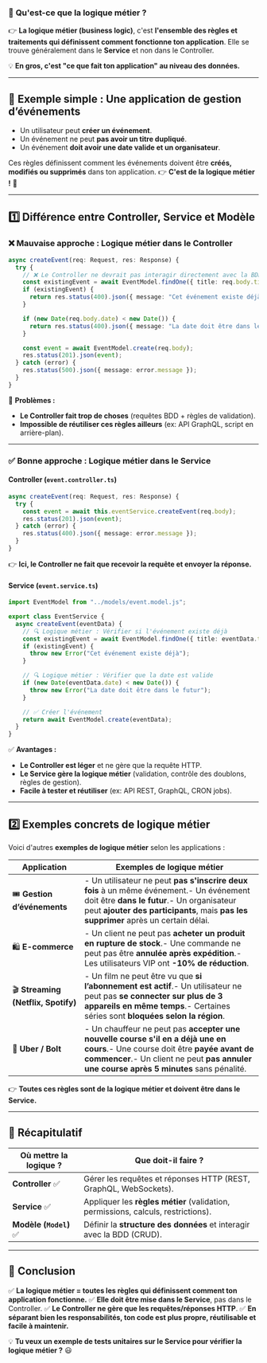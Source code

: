 ### 📌 **Qu'est-ce que la logique métier ?**

👉 **La logique métier (business logic)**, c'est **l'ensemble des règles et traitements qui définissent comment fonctionne ton application**.
 Elle se trouve généralement dans le **Service** et non dans le Controller.

💡 **En gros, c'est "ce que fait ton application" au niveau des données.**

------

## 🎯 **Exemple simple : Une application de gestion d’événements**

- Un utilisateur peut **créer un événement**.
- Un événement ne peut **pas avoir un titre dupliqué**.
- Un événement **doit avoir une date valide et un organisateur**.

Ces règles définissent comment les événements doivent être **créés, modifiés ou supprimés** dans ton application.
 👉 **C'est de la logique métier !** 🚀

------

## **1️⃣ Différence entre Controller, Service et Modèle**

### ❌ **Mauvaise approche : Logique métier dans le Controller**

```ts
async createEvent(req: Request, res: Response) {
  try {
    // ❌ Le Controller ne devrait pas interagir directement avec la BDD
    const existingEvent = await EventModel.findOne({ title: req.body.title });
    if (existingEvent) {
      return res.status(400).json({ message: "Cet événement existe déjà" });
    }

    if (new Date(req.body.date) < new Date()) {
      return res.status(400).json({ message: "La date doit être dans le futur" });
    }

    const event = await EventModel.create(req.body);
    res.status(201).json(event);
  } catch (error) {
    res.status(500).json({ message: error.message });
  }
}
```

🔴 **Problèmes :**

- **Le Controller fait trop de choses** (requêtes BDD + règles de validation).
- **Impossible de réutiliser ces règles ailleurs** (ex: API GraphQL, script en arrière-plan).

------

### ✅ **Bonne approche : Logique métier dans le Service**

#### **Controller (`event.controller.ts`)**

```ts
async createEvent(req: Request, res: Response) {
  try {
    const event = await this.eventService.createEvent(req.body);
    res.status(201).json(event);
  } catch (error) {
    res.status(400).json({ message: error.message });
  }
}
```

👉 **Ici, le Controller ne fait que recevoir la requête et envoyer la réponse.**

#### **Service (`event.service.ts`)**

```ts
import EventModel from "../models/event.model.js";

export class EventService {
  async createEvent(eventData) {
    // 🔍 Logique métier : Vérifier si l'événement existe déjà
    const existingEvent = await EventModel.findOne({ title: eventData.title });
    if (existingEvent) {
      throw new Error("Cet événement existe déjà");
    }

    // 🔍 Logique métier : Vérifier que la date est valide
    if (new Date(eventData.date) < new Date()) {
      throw new Error("La date doit être dans le futur");
    }

    // ✅ Créer l'événement
    return await EventModel.create(eventData);
  }
}
```

✅ **Avantages :**

- **Le Controller est léger** et ne gère que la requête HTTP.
- **Le Service gère la logique métier** (validation, contrôle des doublons, règles de gestion).
- **Facile à tester et réutiliser** (ex: API REST, GraphQL, CRON jobs).

------

## **2️⃣ Exemples concrets de logique métier**

Voici d'autres **exemples de logique métier** selon les applications :

| **Application**                    | **Exemples de logique métier**                               |
| ---------------------------------- | ------------------------------------------------------------ |
| 🎟️ **Gestion d’événements**         | - Un utilisateur ne peut **pas s'inscrire deux fois** à un même événement.- Un événement doit être **dans le futur**.- Un organisateur peut **ajouter des participants**, mais **pas les supprimer** après un certain délai. |
| 🛍️ **E-commerce**                   | - Un client ne peut pas **acheter un produit en rupture de stock**.- Une commande ne peut pas être **annulée après expédition**.- Les utilisateurs VIP ont **-10% de réduction**. |
| 🎬 **Streaming (Netflix, Spotify)** | - Un film ne peut être vu que **si l’abonnement est actif**.- Un utilisateur ne peut pas **se connecter sur plus de 3 appareils en même temps**.- Certaines séries sont **bloquées selon la région**. |
| 🚖 **Uber / Bolt**                  | - Un chauffeur ne peut pas **accepter une nouvelle course s'il en a déjà une en cours**.- Une course doit être **payée avant de commencer**.- Un client ne peut **pas annuler une course après 5 minutes** sans pénalité. |

👉 **Toutes ces règles sont de la logique métier et doivent être dans le Service.**

------

## **🚀 Récapitulatif**

| Où mettre la logique ? | Que doit-il faire ?                                          |
| ---------------------- | ------------------------------------------------------------ |
| **Controller** ✅       | Gérer les requêtes et réponses HTTP (REST, GraphQL, WebSockets). |
| **Service** ✅          | Appliquer les **règles métier** (validation, permissions, calculs, restrictions). |
| **Modèle (`Model`)** ✅ | Définir la **structure des données** et interagir avec la BDD (CRUD). |

------

## **🎯 Conclusion**

✅ **La logique métier = toutes les règles qui définissent comment ton application fonctionne.**
 ✅ **Elle doit être mise dans le Service**, pas dans le Controller.
 ✅ **Le Controller ne gère que les requêtes/réponses HTTP**.
 ✅ **En séparant bien les responsabilités, ton code est plus propre, réutilisable et facile à maintenir.**

💡 **Tu veux un exemple de tests unitaires sur le Service pour vérifier la logique métier ?** 😃